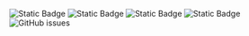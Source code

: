 ![Static Badge](https://img.shields.io/badge/blacklists-60-000000) ![Static Badge](https://img.shields.io/badge/blacklisted-2946947-cc0000) ![Static Badge](https://img.shields.io/badge/whitelisted-2242-00CC00) ![Static Badge](https://img.shields.io/badge/streaming_blacklist-28106-000000) ![GitHub issues](https://img.shields.io/github/issues/fabriziosalmi/blacklists)
